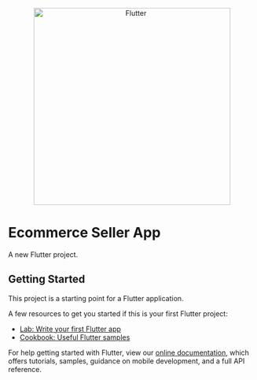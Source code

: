 
  <p style="color:blue" align="center"><a href="https://flutter.dev" target="_blank"><img src="https://storage.googleapis.com/cms-storage-bucket/6a07d8a62f4308d2b854.svg" width="400" alt="Flutter"></a></p>



<h1>
  Ecommerce Seller App
</h1>
A new Flutter project.

## Getting Started

This project is a starting point for a Flutter application.

A few resources to get you started if this is your first Flutter project:

- [Lab: Write your first Flutter app](https://flutter.dev/docs/get-started/codelab)
- [Cookbook: Useful Flutter samples](https://flutter.dev/docs/cookbook)

For help getting started with Flutter, view our
[online documentation](https://flutter.dev/docs), which offers tutorials,
samples, guidance on mobile development, and a full API reference.
